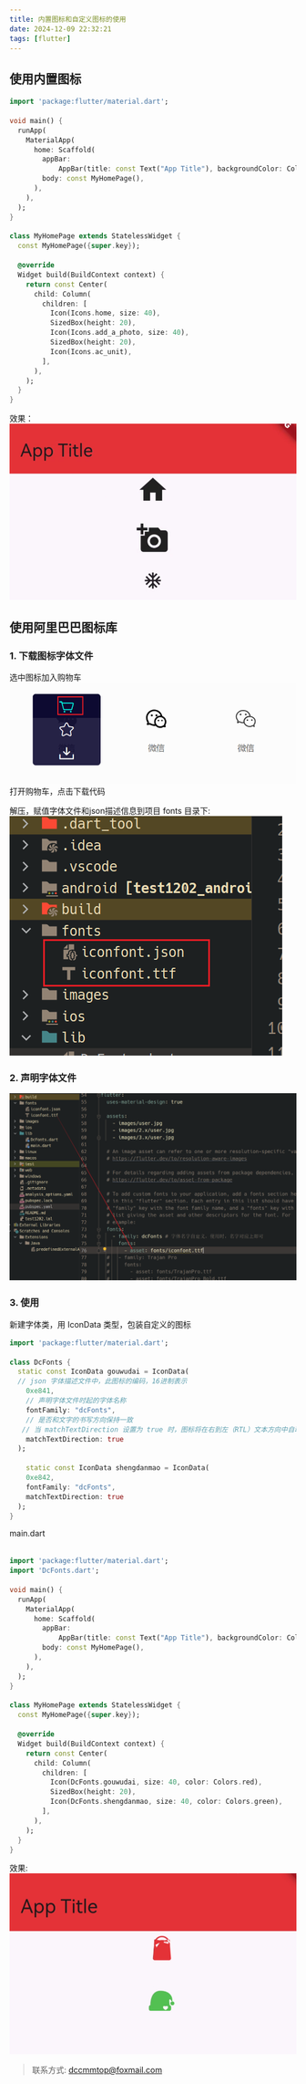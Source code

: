 ```yaml
---
title: 内置图标和自定义图标的使用
date: 2024-12-09 22:32:21
tags: [flutter]
---
```


## 使用内置图标
```dart
import 'package:flutter/material.dart';

void main() {
  runApp(
    MaterialApp(
      home: Scaffold(
        appBar:
            AppBar(title: const Text("App Title"), backgroundColor: Colors.red),
        body: const MyHomePage(),
      ),
    ),
  );
}

class MyHomePage extends StatelessWidget {
  const MyHomePage({super.key});

  @override
  Widget build(BuildContext context) {
    return const Center(
      child: Column(
        children: [
          Icon(Icons.home, size: 40),
          SizedBox(height: 20),
          Icon(Icons.add_a_photo, size: 40),
          SizedBox(height: 20),
          Icon(Icons.ac_unit),
        ],
      ),
    );
  }
}
```

效果：
![](../images/2024-12-09-22-45-51.png)

## 使用阿里巴巴图标库
### 1. 下载图标字体文件
选中图标加入购物车
![](../images/2024-12-09-22-47-02.png)
打开购物车，点击下载代码

解压，赋值字体文件和json描述信息到项目 fonts 目录下:
![](../images/2024-12-09-22-48-47.png)

### 2. 声明字体文件

![](../images/2024-12-09-22-50-16.png)

### 3. 使用
新建字体类，用 IconData 类型，包装自定义的图标

```dart
import 'package:flutter/material.dart';

class DcFonts {
  static const IconData gouwudai = IconData(
  // json 字体描述文件中，此图标的编码，16进制表示
    0xe841,
    // 声明字体文件时起的字体名称
    fontFamily: "dcFonts",
    // 是否和文字的书写方向保持一致
   // 当 matchTextDirection 设置为 true 时，图标将在右到左（RTL）文本方向中自动镜像。这对于支持国际化的应用程序特别重要，因为某些语言（如阿拉伯语和希伯来语）是从右到左书写的。
    matchTextDirection: true
  );

    static const IconData shengdanmao = IconData(
    0xe842,
    fontFamily: "dcFonts",
    matchTextDirection: true
  );
}
```


main.dart
```dart

import 'package:flutter/material.dart';
import 'DcFonts.dart';

void main() {
  runApp(
    MaterialApp(
      home: Scaffold(
        appBar:
            AppBar(title: const Text("App Title"), backgroundColor: Colors.red),
        body: const MyHomePage(),
      ),
    ),
  );
}

class MyHomePage extends StatelessWidget {
  const MyHomePage({super.key});

  @override
  Widget build(BuildContext context) {
    return const Center(
      child: Column(
        children: [
          Icon(DcFonts.gouwudai, size: 40, color: Colors.red),
          SizedBox(height: 20),
          Icon(DcFonts.shengdanmao, size: 40, color: Colors.green),
        ],
      ),
    );
  }
}
```

效果:
![](../images/2024-12-09-22-59-06.png)



> 联系方式: dccmmtop@foxmail.com